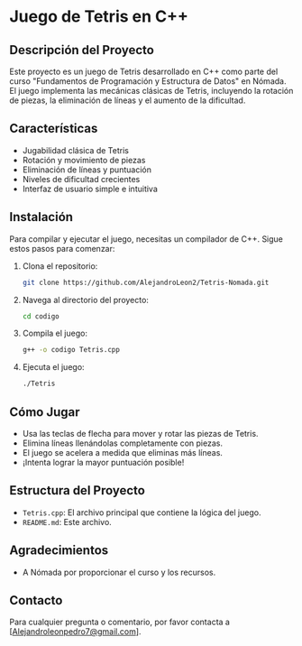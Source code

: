 # Juego de Tetris en C++

## Descripción del Proyecto
Este proyecto es un juego de Tetris desarrollado en C++ como parte del curso "Fundamentos de Programación y Estructura de Datos" en Nómada. El juego implementa las mecánicas clásicas de Tetris, incluyendo la rotación de piezas, la eliminación de líneas y el aumento de la dificultad.

## Características
- Jugabilidad clásica de Tetris
- Rotación y movimiento de piezas
- Eliminación de líneas y puntuación
- Niveles de dificultad crecientes
- Interfaz de usuario simple e intuitiva

## Instalación
Para compilar y ejecutar el juego, necesitas un compilador de C++. Sigue estos pasos para comenzar:

1. Clona el repositorio:
    ```sh
    git clone https://github.com/AlejandroLeon2/Tetris-Nomada.git
    ```
2. Navega al directorio del proyecto:
    ```sh
    cd codigo
    ```
3. Compila el juego:
    ```sh
    g++ -o codigo Tetris.cpp
    ```
4. Ejecuta el juego:
    ```sh
    ./Tetris
    ```

## Cómo Jugar
- Usa las teclas de flecha para mover y rotar las piezas de Tetris.
- Elimina líneas llenándolas completamente con piezas.
- El juego se acelera a medida que eliminas más líneas.
- ¡Intenta lograr la mayor puntuación posible!

## Estructura del Proyecto
- `Tetris.cpp`: El archivo principal que contiene la lógica del juego.
- `README.md`: Este archivo.

## Agradecimientos
- A Nómada por proporcionar el curso y los recursos.

## Contacto
Para cualquier pregunta o comentario, por favor contacta a [Alejandroleonpedro7@gmail.com].

